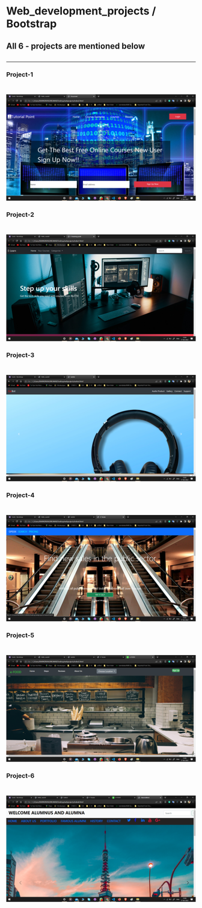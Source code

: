 # Web_development_projects / Bootstrap

 <h2> All 6 - projects are mentioned below<h2>

  <hr>
 <h3> Project-1<h3>
 <br>
 <img src="img/project22.png" >
 <h3> Project-2<h3>
 <br>
 <img src="img/project11.png" >
 <h3> Project-3<h3>
 <br>
 <img src="img/project33.png" >
 <h3> Project-4<h3>
 <br>
 <img src="img/project44.png" >
 <h3> Project-5<h3>
 <br>
 <img src="img/project55.png" >
 <h3> Project-6<h3>
 <br>
 <img src="img/project666.png" >
